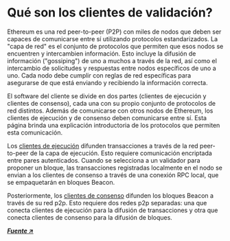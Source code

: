 # Qué son los clientes de validación?

Ethereum es una red peer-to-peer (P2P) con miles de nodos que deben ser capaces de comunicarse entre sí utilizando protocolos estandarizados. La "capa de red" es el conjunto de protocolos que permiten que esos nodos se encuentren y intercambien información. Esto incluye la difusión de información ("gossiping") de uno a muchos a través de la red, así como el intercambio de solicitudes y respuestas entre nodos específicos de uno a uno. Cada nodo debe cumplir con reglas de red específicas para asegurarse de que está enviando y recibiendo la información correcta.

El software del cliente se divide en dos partes (clientes de ejecución y clientes de consenso), cada una con su propio conjunto de protocolos de red distintos. Además de comunicarse con otros nodos de Ethereum, los clientes de ejecución y de consenso deben comunicarse entre sí. Esta página brinda una explicación introductoria de los protocolos que permiten esta comunicación.

Los [clientes de ejecución](../../validator-clients/execution-clients) difunden transacciones a través de la red peer-to-peer de la capa de ejecución. Esto requiere comunicación encriptada entre pares autenticados. Cuando se selecciona a un validador para proponer un bloque, las transacciones registradas localmente en el nodo se envian a los clientes de consenso a través de una conexión RPC local, que se empaquetarán en bloques Beacon.

Posteriormente, los [clientes de consenso](../../validator-clients/consensus-clients) difunden los bloques Beacon a través de su red p2p. Esto requiere dos redes p2p separadas: una que conecta clientes de ejecución para la difusión de transacciones y otra que conecta clientes de consenso para la difusión de bloques.

[_**Fuente ↗**_](https://ethereum.org/en/developers/docs/networking-layer)
